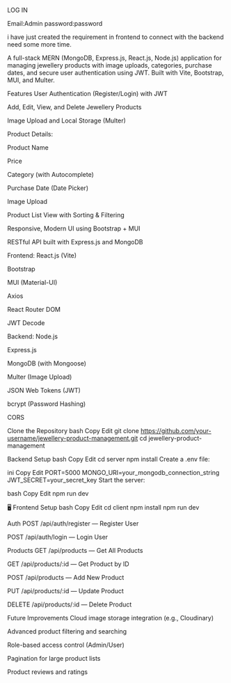 LOG IN

Email:Admin
password:password

i have just created the requirement in frontend to connect with the backend need some more time.

A full-stack MERN (MongoDB, Express.js, React.js, Node.js) application for managing jewellery products with image uploads, categories, purchase dates, and secure user authentication using JWT. Built with Vite, Bootstrap, MUI, and Multer.

 Features
 User Authentication (Register/Login) with JWT

Add, Edit, View, and Delete Jewellery Products

Image Upload and Local Storage (Multer)

 Product Details:

Product Name

Price

Category (with Autocomplete)

Purchase Date (Date Picker)

Image Upload

Product List View with Sorting & Filtering

Responsive, Modern UI using Bootstrap + MUI

RESTful API built with Express.js and MongoDB



Frontend:
React.js (Vite)

Bootstrap

MUI (Material-UI)

Axios

React Router DOM

JWT Decode

Backend:
Node.js

Express.js

MongoDB (with Mongoose)

Multer (Image Upload)

JSON Web Tokens (JWT)

bcrypt (Password Hashing)

CORS


Clone the Repository
bash
Copy
Edit
git clone https://github.com/your-username/jewellery-product-management.git
cd jewellery-product-management

Backend Setup
bash
Copy
Edit
cd server
npm install
Create a .env file:

ini
Copy
Edit
PORT=5000
MONGO_URI=your_mongodb_connection_string
JWT_SECRET=your_secret_key
Start the server:

bash
Copy
Edit
npm run dev

🖥️ Frontend Setup
bash
Copy
Edit
cd client
npm install
npm run dev

Auth
POST /api/auth/register — Register User

POST /api/auth/login — Login User

Products
GET /api/products — Get All Products

GET /api/products/:id — Get Product by ID

POST /api/products — Add New Product

PUT /api/products/:id — Update Product

DELETE /api/products/:id — Delete Product


Future Improvements
Cloud image storage integration (e.g., Cloudinary)

Advanced product filtering and searching

Role-based access control (Admin/User)

Pagination for large product lists

Product reviews and ratings

